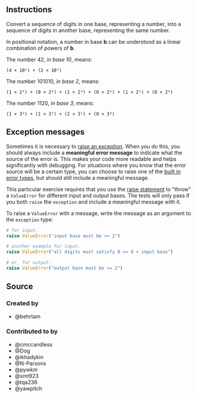 ## Instructions

Convert a sequence of digits in one base, representing a number, into a sequence of digits in another base, representing the same number.

In positional notation, a number in base **b** can be understood as a linear combination of powers of **b**.

The number 42, _in base 10_, means:

`(4 × 10¹) + (2 × 10⁰)`

The number 101010, _in base 2_, means:

`(1 × 2⁵) + (0 × 2⁴) + (1 × 2³) + (0 × 2²) + (1 × 2¹) + (0 × 2⁰)`

The number 1120, _in base 3_, means:

`(1 × 3³) + (1 × 3²) + (2 × 3¹) + (0 × 3⁰)`

## Exception messages

Sometimes it is necessary to [raise an exception](https://docs.python.org/3/tutorial/errors.html#raising-exceptions). When you do this, you should always include a **meaningful error message** to indicate what the source of the error is. This makes your code more readable and helps significantly with debugging. For situations where you know that the error source will be a certain type, you can choose to raise one of the [built in error types](https://docs.python.org/3/library/exceptions.html#base-classes), but should still include a meaningful message.

This particular exercise requires that you use the [raise statement](https://docs.python.org/3/reference/simple_stmts.html#the-raise-statement) to "throw" a `ValueError` for different input and output bases. The tests will only pass if you both `raise` the `exception` and include a meaningful message with it.

To raise a `ValueError` with a message, write the message as an argument to the `exception` type:

```python
# for input.
raise ValueError("input base must be >= 2")

# another example for input.
raise ValueError("all digits must satisfy 0 <= d < input base")

# or, for output.
raise ValueError("output base must be >= 2")
```

## Source

### Created by

- @behrtam

### Contributed to by

- @cmccandless
- @Dog
- @ikhadykin
- @N-Parsons
- @pywkm
- @smt923
- @tqa236
- @yawpitch